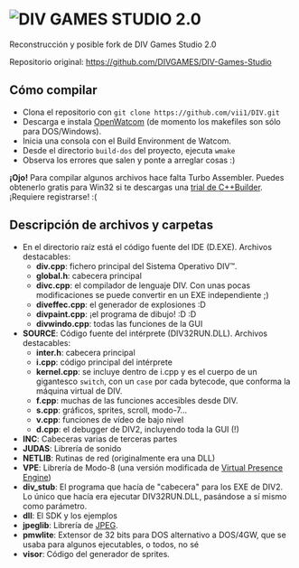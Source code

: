 # ![DIV GAMES STUDIO 2.0](https://github.com/vii1/DIV/blob/master/docs/img/divtitle.png)
Reconstrucción y posible fork de DIV Games Studio 2.0

Repositorio original: https://github.com/DIVGAMES/DIV-Games-Studio

## Cómo compilar
* Clona el repositorio con `git clone https://github.com/vii1/DIV.git`
* Descarga e instala [OpenWatcom](http://www.openwatcom.org/) (de momento los makefiles son sólo para DOS/Windows).
* Inicia una consola con el Build Environment de Watcom.
* Desde el directorio `build-dos` del proyecto, ejecuta `wmake`
* Observa los errores que salen y ponte a arreglar cosas :)

**¡Ojo!** Para compilar algunos archivos hace falta Turbo Assembler. Puedes obtenerlo gratis para Win32 si te descargas una [trial de C++Builder](https://www.embarcadero.com/es/products/cbuilder/starter/promotional-download). ¡Requiere registrarse! :(

## Descripción de archivos y carpetas
* En el directorio raíz está el código fuente del IDE (D.EXE). Archivos destacables:
  * **div.cpp**: fichero principal del Sistema Operativo DIV™.
  * **global.h**: cabecera principal
  * **divc.cpp**: el compilador de lenguaje DIV. Con unas pocas modificaciones se puede convertir en un EXE independiente ;)
  * **diveffec.cpp**: el generador de explosiones :D
  * **divpaint.cpp**: ¡el programa de dibujo! :D :D
  * **divwindo.cpp**: todas las funciones de la GUI
* **SOURCE**: Código fuente del intérprete (DIV32RUN.DLL). Archivos destacables:
  * **inter.h**: cabecera principal
  * **i.cpp**: código principal del intérprete
  * **kernel.cpp**: se incluye dentro de i.cpp y es el cuerpo de un gigantesco `switch`, con un `case` por cada bytecode, que conforma la máquina virtual de DIV.
  * **f.cpp**: muchas de las funciones accesibles desde DIV.
  * **s.cpp**: gráficos, sprites, scroll, modo-7...
  * **v.cpp**: funciones de vídeo de bajo nivel
  * **d.cpp**: el debugger de DIV2, incluyendo toda la GUI (!)
* **INC**: Cabeceras varias de terceras partes
* **JUDAS**: Librería de sonido
* **NETLIB**: Rutinas de red (originalmente era una DLL)
* **VPE**: Librería de Modo-8 (una versión modificada de [Virtual Presence Engine](http://www.ii.uib.no/~alexey/vpe/index.html))
* **div_stub**: El programa que hacía de "cabecera" para los EXE de DIV2. Lo único que hacía era ejecutar DIV32RUN.DLL, pasándose a sí mismo como parámetro.
* **dll**: El SDK y los ejemplos
* **jpeglib**: Librería de [JPEG](http://ijg.org/).
* **pmwlite**: Extensor de 32 bits para DOS alternativo a DOS/4GW, que se usaba para algunos ejecutables, o todos, no sé
* **visor**: Código del generador de sprites.
